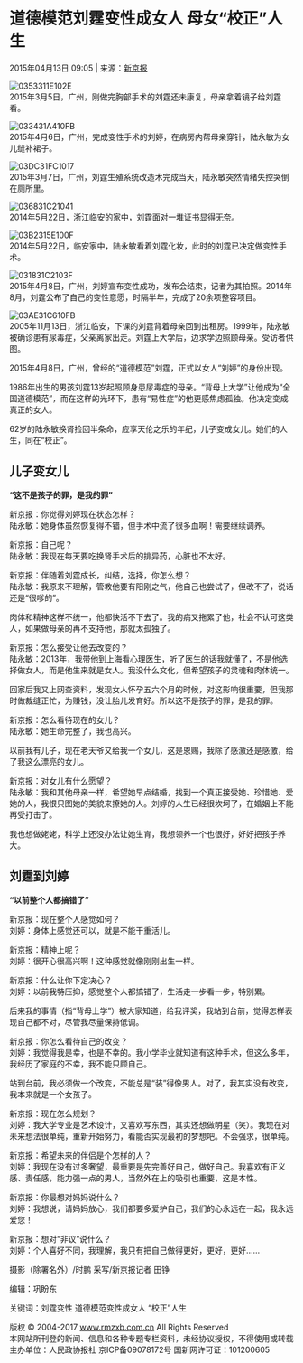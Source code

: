 # 道德模范刘霆变性成女人 母女“校正”人生

2015年04月13日 09:05 | 来源：[新京报](http://www.baidu.com/baidu?word=新京报)

![0353311E102E](/upload/resources/image/2015/04/13/70292.jpg)  
2015年3月5日，广州，刚做完胸部手术的刘霆还未康复，母亲拿着镜子给刘霆看。

![033431A410FB](/upload/resources/image/2015/04/13/70293.jpg)  
2015年4月6日，广州，完成变性手术的刘婷，在病房内帮母亲穿针，陆永敏为女儿缝补裙子。

![03DC31FC1017](/upload/resources/image/2015/04/13/70294.jpg)  
2015年3月7日，广州，刘霆生殖系统改造术完成当天，陆永敏突然情绪失控哭倒在厕所里。

![036831C21041](/upload/resources/image/2015/04/13/70295.jpg)  
2014年5月22日，浙江临安的家中，刘霆面对一堆证书显得无奈。

![03B2315E100F](/upload/resources/image/2015/04/13/70296.jpg)  
2014年5月22日，临安家中，陆永敏看着刘霆化妆，此时的刘霆已决定做变性手术。

![031831C2103F](/upload/resources/image/2015/04/13/70297.jpg)  
2015年4月8日，广州，刘婷宣布变性成功，发布会结束，记者为其拍照。2014年8月，刘霆公布了自己的变性意愿，时隔半年，完成了20余项整容项目。

![03AE31C610FB](/upload/resources/image/2015/04/13/70299.jpg)  
2005年11月13日，浙江临安，下课的刘霆背着母亲回到出租房。1999年，陆永敏被确诊患有尿毒症，父亲离家出走。刘霆上大学后，边求学边照顾母亲。受访者供图。

2015年4月8日，广州，曾经的“道德模范”刘霆，正式以女人“刘婷”的身份出现。

1986年出生的男孩刘霆13岁起照顾身患尿毒症的母亲。“背母上大学”让他成为“全国道德模范”，而在这样的光环下，患有“易性症”的他更感焦虑孤独。他决定变成真正的女人。

62岁的陆永敏换肾捡回半条命，应享天伦之乐的年纪，儿子变成女儿。她们的人生，同在“校正”。

## 儿子变女儿

**“这不是孩子的罪，是我的罪”**

新京报：你觉得刘婷现在状态怎样？  
陆永敏：她身体虽然恢复得不错，但手术中流了很多血啊！需要继续调养。

新京报：自己呢？  
陆永敏：我现在每天要吃换肾手术后的排异药，心脏也不太好。

新京报：伴随着刘霆成长，纠结，选择，你怎么想？  
陆永敏：我原来不理解，管教他要有阳刚之气，他自己也尝试了，但改不了，说话还是“很嗲的”。

肉体和精神这样不统一，他都快活不下去了。我的病又拖累了他，社会不认可这类人，如果做母亲的再不支持他，那就太孤独了。

新京报：怎么接受让他去改变的？  
陆永敏：2013年，我带他到上海看心理医生，听了医生的话我就懂了，不是他选择做女人，而是他生来就是女人。我没什么文化，但希望孩子的灵魂和肉体统一。

回家后我又上网查资料，发现女人怀孕五六个月的时候，对这影响很重要，但我那时做裁缝正忙，为赚钱，没让胎儿发育好。所以这不是孩子的罪，是我的罪。

新京报：怎么看待现在的女儿？  
陆永敏：她生命完整了，我也高兴。

以前我有儿子，现在老天爷又给我一个女儿，这是恩赐，我除了感激还是感激，给了我这么漂亮的女儿。

新京报：对女儿有什么愿望？  
陆永敏：我和其他母亲一样，希望她早点结婚，找到一个真正接受她、珍惜她、爱她的人，我恨只图她的美貌来撩她的人。刘婷的人生已经很坎坷了，在婚姻上不能再受打击了。

我也想做姥姥，科学上还没办法让她生育，我想领养一个也很好，好好把孩子养大。

## 刘霆到刘婷

**“以前整个人都搞错了”**

新京报：现在整个人感觉如何？  
刘婷：身体上感觉还可以，就是不能干重活儿。

新京报：精神上呢？  
刘婷：很开心很高兴啊！这种感觉就像刚刚出生一样。

新京报：什么让你下定决心？  
刘婷：以前我特压抑，感觉整个人都搞错了，生活走一步看一步，特别累。

后来我的事情（指“背母上学”）被大家知道，给我评奖，我站到台前，觉得怎样表现自己都不对，尽管我尽量保持低调。

新京报：你怎么看待自己的改变？  
刘婷：我觉得我是幸，也是不幸的。我小学毕业就知道有这种手术，但这么多年，我经历了家庭的不幸，我不能只顾自己。

站到台前，我必须做一个改变，不能总是“装”得像男人。对了，我其实没有改变，我本来就是一个女孩子。

新京报：现在怎么规划？  
刘婷：我大学专业是艺术设计，又喜欢写东西，其实还想做明星（笑）。我现在对未来想法很单纯，重新开始努力，看能否实现最初的梦想吧。不会强求，很单纯。

新京报：希望未来的伴侣是个怎样的人？  
刘婷：我现在没有过多奢望，最重要是先完善好自己，做好自己。我喜欢有正义感、责任感，能力强一点的男人，当然外在上的吸引也重要，这是本性。

新京报：你最想对妈妈说什么？  
刘婷：我想说，请妈妈放心，我们都要多爱护自己，我们的心永远在一起，我永远爱您！

新京报：想对“非议”说什么？  
刘婷：个人喜好不同，我理解，我只有把自己做得更好，更好，更好……

摄影（除署名外）/时鹏 采写/新京报记者 田铮

编辑：巩盼东

关键词：刘霆变性 道德模范变性成女人 “校正”人生

版权 © 2004-2017 www.rmzxb.com.cn All Rights Reserved  
本网站所刊登的新闻、信息和各种专题专栏资料，未经协议授权，不得使用或转载  
主办单位：人民政协报社 京ICP备09078172号 国新网许可证：101200605
<!-- tcd_original_link http://www.rmzxb.com.cn/c/2015-04-13/481175.shtml -->
